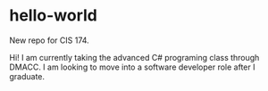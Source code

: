 # hello-world
New repo for CIS 174.


Hi! I am currently taking the advanced C# programing class through DMACC. I am looking to move into a software developer role after I graduate.
